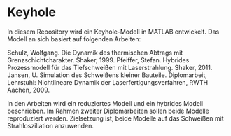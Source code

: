 Keyhole
=======

In diesem Repository wird ein Keyhole-Modell in MATLAB entwickelt. Das Modell an sich basiert auf folgenden Arbeiten:

Schulz, Wolfgang. Die Dynamik des thermischen Abtrags mit Grenzschichtcharakter. Shaker, 1999.
Pfeiffer, Stefan. Hybrides Prozessmodell für das Tiefschweißen mit Laserstrahlung. Shaker, 2011.
Jansen, U. Simulation des Schweißens kleiner Bauteile. Diplomarbeit, Lehrstuhl: Nichtlineare Dynamik der Laserfertigungsverfahren, RWTH Aachen, 2009.

In den Arbeiten wird ein reduziertes Modell und ein hybrides Modell beschrieben. Im Rahmen zweiter Diplomarbeiten sollen beide Modelle reproduziert werden. Zielsetzung ist, beide Modelle auf das Schweißen mit Strahloszillation anzuwenden.